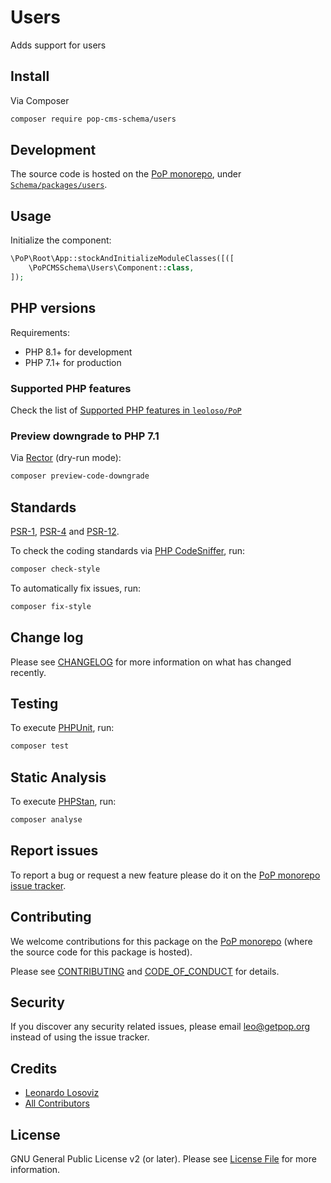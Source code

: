 # Users

<!--
[![Build Status][ico-travis]][link-travis]
[![Quality Score][ico-code-quality]][link-code-quality]
[![Software License][ico-license]](LICENSE.md)
[![Latest Version on Packagist][ico-version]][link-packagist]
[![Coverage Status][ico-scrutinizer]][link-scrutinizer]
[![Total Downloads][ico-downloads]][link-downloads]
-->

Adds support for users

## Install

Via Composer

``` bash
composer require pop-cms-schema/users
```

## Development

The source code is hosted on the [PoP monorepo](https://github.com/leoloso/PoP), under [`Schema/packages/users`](https://github.com/leoloso/PoP/tree/master/layers/Schema/packages/users).

## Usage

Initialize the component:

``` php
\PoP\Root\App::stockAndInitializeModuleClasses([([
    \PoPCMSSchema\Users\Component::class,
]);
```

## PHP versions

Requirements:

- PHP 8.1+ for development
- PHP 7.1+ for production

### Supported PHP features

Check the list of [Supported PHP features in `leoloso/PoP`](https://github.com/leoloso/PoP/blob/master/docs/supported-php-features.md)

### Preview downgrade to PHP 7.1

Via [Rector](https://github.com/rectorphp/rector) (dry-run mode):

```bash
composer preview-code-downgrade
```

## Standards

[PSR-1](https://www.php-fig.org/psr/psr-1), [PSR-4](https://www.php-fig.org/psr/psr-4) and [PSR-12](https://www.php-fig.org/psr/psr-12).

To check the coding standards via [PHP CodeSniffer](https://github.com/squizlabs/PHP_CodeSniffer), run:

``` bash
composer check-style
```

To automatically fix issues, run:

``` bash
composer fix-style
```

## Change log

Please see [CHANGELOG](CHANGELOG.md) for more information on what has changed recently.

## Testing

To execute [PHPUnit](https://phpunit.de/), run:

``` bash
composer test
```

## Static Analysis

To execute [PHPStan](https://github.com/phpstan/phpstan), run:

``` bash
composer analyse
```

## Report issues

To report a bug or request a new feature please do it on the [PoP monorepo issue tracker](https://github.com/leoloso/PoP/issues).

## Contributing

We welcome contributions for this package on the [PoP monorepo](https://github.com/leoloso/PoP) (where the source code for this package is hosted).

Please see [CONTRIBUTING](CONTRIBUTING.md) and [CODE_OF_CONDUCT](CODE_OF_CONDUCT.md) for details.

## Security

If you discover any security related issues, please email leo@getpop.org instead of using the issue tracker.

## Credits

- [Leonardo Losoviz][link-author]
- [All Contributors][link-contributors]

## License

GNU General Public License v2 (or later). Please see [License File](LICENSE.md) for more information.

[ico-version]: https://img.shields.io/packagist/v/pop-cms-schema/users.svg?style=flat-square
[ico-license]: https://img.shields.io/badge/license-GPLv2-brightgreen.svg?style=flat-square
[ico-travis]: https://img.shields.io/travis/pop-cms-schema/users/master.svg?style=flat-square
[ico-scrutinizer]: https://img.shields.io/scrutinizer/coverage/g/pop-cms-schema/users.svg?style=flat-square
[ico-code-quality]: https://img.shields.io/scrutinizer/g/pop-cms-schema/users.svg?style=flat-square
[ico-downloads]: https://img.shields.io/packagist/dt/pop-cms-schema/users.svg?style=flat-square

[link-packagist]: https://packagist.org/packages/pop-cms-schema/users
[link-travis]: https://travis-ci.org/pop-cms-schema/users
[link-scrutinizer]: https://scrutinizer-ci.com/g/pop-cms-schema/users/code-structure
[link-code-quality]: https://scrutinizer-ci.com/g/pop-cms-schema/users
[link-downloads]: https://packagist.org/packages/pop-cms-schema/users
[link-author]: https://github.com/leoloso
[link-contributors]: ../../../../../../contributors
